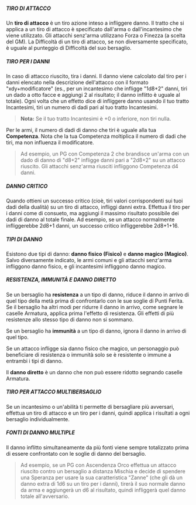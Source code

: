 ##### TIRO DI ATTACCO
Un **tiro di attacco** è un tiro azione inteso a infliggere danno. Il tratto che si applica a un tiro di attacco è specificato dall'arma o dall'incantesimo che viene utilizzato. Gli attacchi senz'arma utilizzano Forza o Finezza (a scelta del GM). La Difficoltà di un tiro di attacco, se non diversamente specificato, è uguale al punteggio di Difficoltà del suo bersaglio.

##### TIRO PER I DANNI  
In caso di attacco riuscito, tira i danni. Il danno viene calcolato dal tiro per i danni elencato nella descrizione dell'attacco con il formato "xdy+modificatore" (es., per un incantesimo che infligge "1d8+2" danni, tiri un dado a otto facce e aggiungi 2 al risultato; il danno inflitto è uguale al totale). Ogni volta che un effetto dice di infliggere danno usando il tuo tratto Incantesimi, tiri un numero di dadi pari al tuo tratto Incantesimi. 

> **Nota:** Se il tuo tratto Incantesimi è +0 o inferiore, non tiri nulla.

Per le armi, il numero di dadi di danno che tiri è uguale alla tua **Competenza**. Nota che la tua Competenza moltiplica il numero di dadi che tiri, ma non influenza il modificatore. 

> Ad esempio, un PG con Competenza 2 che brandisce un'arma con un dado di danno di "d8+2" infligge danni pari a "2d8+2" su un attacco riuscito. Gli attacchi senz'arma riusciti infliggono Competenza d4 danni.

##### DANNO CRITICO  
Quando ottieni un successo critico (cioè, tiri valori corrispondenti sui tuoi dadi della dualità) su un tiro di attacco, infliggi danni extra. Effettua il tiro per i danni come di consueto, ma aggiungi il massimo risultato possibile dei dadi di danno al totale finale. 
Ad esempio, se un attacco normalmente infliggerebbe 2d8+1 danni, un successo critico infliggerebbe 2d8+1+16.

##### TIPI DI DANNO  
Esistono due tipi di danno: **danno fisico (Fisico)** e **danno magico (Magico)**. Salvo diversamente indicato, le armi comuni e gli attacchi senz'arma infliggono danno fisico, e gli incantesimi infliggono danno magico.

##### RESISTENZA, IMMUNITÀ E DANNO DIRETTO  
Se un bersaglio ha **resistenza** a un tipo di danno, riduce il danno in arrivo di quel tipo della metà prima di confrontarlo con le sue soglie di Punti Ferita. Se il bersaglio ha altri modi per ridurre il danno in arrivo, come segnare le caselle Armatura, applica prima l'effetto di resistenza. Gli effetti di più resistenze allo stesso tipo di danno non si sommano.

Se un bersaglio ha **immunità** a un tipo di danno, ignora il danno in arrivo di quel tipo.

Se un attacco infligge sia danno fisico che magico, un personaggio può beneficiare di resistenza o immunità solo se è resistente o immune a entrambi i tipi di danno.

Il **danno diretto** è un danno che non può essere ridotto segnando caselle Armatura.

##### TIRO PER ATTACCO MULTIBERSAGLIO  
Se un incantesimo o un'abilità ti permette di bersagliare più avversari, effettua un tiro di attacco e un tiro per i danni, quindi applica i risultati a ogni bersaglio individualmente.

##### FONTI DI DANNO MULTIPLE  
Il danno inflitto simultaneamente da più fonti viene sempre totalizzato prima di essere confrontato con le soglie di danno del bersaglio.

> Ad esempio, se un PG con Ascendenza Orco effettua un attacco riuscito contro un bersaglio a distanza Mischia e decide di spendere una Speranza per usare la sua caratteristica "Zanne" (che gli dà un danno extra di 1d6 su un tiro per i danni), tirerà il suo normale danno da arma e aggiungerà un d6 al risultato, quindi infliggerà quel danno totale all'avversario.